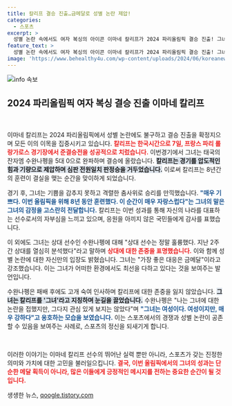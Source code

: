 ```yaml
---
title: 칼리프 결승 진출…금메달로 성별 논란 제압!
categories:
  - 스포츠
excerpt: >
  성별 논란 속에서도 여자 복싱의 아이콘 이마네 칼리프가 2024 파리올림픽 결승 진출! 그녀는 압도적인 실력으로 준결승을 제압하며, 금메달에 대한 자신감을 내비쳤습니다. 지금 바로 그녀의 성공 여정을 확인하세요!
feature_text: >
  성별 논란 속에서도 여자 복싱의 아이콘 이마네 칼리프가 2024 파리올림픽 결승 진출! 그녀는 압도적인 실력으로 준결승을 제압하며, 금메달에 대한 자신감을 내비쳤습니다. 지금 바로 그녀의 성공 여정을 확인하세요!
image: 'https://www.behealthy4u.com/wp-content/uploads/2024/06/koreanews.jpg'
---
```


<p><img src="https://www.behealthy4u.com/wp-content/uploads/2024/06/koreanews.jpg" alt="info 속보" /></p>

<h2 data-ke-size="size26">2024 파리올림픽 여자 복싱 결승 진출 이마네 칼리프</h2>

<p data-ke-size="size16">&nbsp;</p>

<p>이마네 칼리프는 2024 파리올림픽에서 성별 논란에도 불구하고 결승 진출을 확정지으며 모든 이의 이목을 집중시키고 있습니다. <b><span style="color: #ee2323;">칼리프는 한국시간으로 7일, 프랑스 파리 롤랑가로스 경기장에서 준결승전을 성공적으로 치렀습니다.</span></b> 이번경기에서 그녀는 태국의 잔자엠 수완나펭을 5대 0으로 완파하며 결승에 올랐습니다. <b><span style="background-color: #21538527;">칼리프는 경기를 압도적인 힘과 기량으로 제압하며 심판 전원일치 판정승을 거두었습니다.</span></b> 이로써 칼리프는 8년간의 훈련이 결실을 맺는 순간을 맞이하게 되었습니다.</p>

<p>경기 후, 그녀는 기쁨을 감추지 못하고 격렬한 춤사위로 승리를 만끽했습니다. <b><span style="color: #1a5490;">"매우 기쁘다. 이번 올림픽을 위해 8년 동안 훈련했다. 이 순간이 매우 자랑스럽다"는 그녀의 말은 그녀의 감정을 고스란히 전달합니다.</span></b> 칼리프는 이번 성과를 통해 자신의 나라를 대표하는 선수로서의 자부심을 느끼고 있으며, 응원을 아끼지 않은 국민들에게 감사를 표했습니다.</p>

<p>이 외에도 그녀는 상대 선수인 수완나펭에 대해 "상대 선수는 정말 훌륭했다. 지난 2주간 상대를 열심히 분석했다"라고 말하며 <b><span style="color: #ee2323;">상대에 대한 존중을 표명했습니다.</span></b> 이와 함께 성별 논란에 대한 자신만의 입장도 밝혔습니다. 그녀는 "가장 좋은 대응은 금메달"이라고 강조했습니다. 이는 그녀가 어떠한 환경에서도 최선을 다하고 있다는 것을 보여주는 발언입니다.</p>

<p>수완나펭은 패배 후에도 고개 숙여 인사하며 칼리프에 대한 존중을 잃지 않았습니다. <b><span style="background-color: #21538527;">그녀는 칼리프를 '그녀'라고 지칭하며 눈길을 끌었습니다.</span></b> 수완나펭은 "나는 그녀에 대한 논란을 접했지만, 그다지 관심 있게 보지는 않았다"며 <b><span style="color: #1a5490;">"그녀는 여성이다. 여성이지만, 매우 강하다"고 옹호하는 모습을 보였습니다.</span></b> 이는 스포츠에서의 경쟁과 성별 논란이 공존할 수 있음을 보여주는 사례로, 스포츠의 정신을 되새기게 합니다.</p>

<p data-ke-size="size16">&nbsp;</p>

<p>이러한 이야기는 이마네 칼리프 선수의 뛰어난 실력 뿐만 아니라, 스포츠가 갖는 진정한 의미와 가치에 대한 고민을 불러일으킵니다. <b><span style="color: #ee2323;">결국, 이번 올림픽에서의 그녀의 성과는 단순한 메달 획득이 아니라, 많은 이들에게 긍정적인 메시지를 전하는 중요한 순간이 될 것입니다.</span></b></p>
생생한 뉴스, <a href="https://qoogle.tistory.com" rel="dofollow">qoogle.tistory.com</a>


